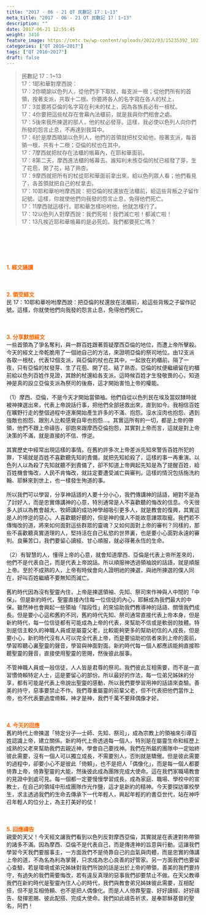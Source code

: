 ```yaml
---
title: "2017 - 06 - 21 QT 民數記 17：1~13"
meta_title: "2017 - 06 - 21 QT 民數記 17：1~13"
description: ""
date: 2017-06-21 12:55:45
weight: 3416
feature_image: https://cmtc.tw/wp-content/uploads/2022/03/15235392_10211799862337740_180693556567566654_o-1.webp
categories: ["QT 2016~2017"]
tags: ["QT 2016~2017"]
draft: false
---
```


<blockquote>民數記 17：1~13<br />
17：1耶和華對摩西說：<br />
17：2你曉諭以色列人，從他們手下取杖，每支派一根；從他們所有的首領，按著支派，共取十二根。你要將各人的名字寫在各人的杖上，<br />
17：3並要將亞倫的名字寫在利未的杖上，因為各族長必有一根杖。<br />
17：4你要把這些杖存在會幕內法櫃前，就是我與你們相會之處。<br />
17：5後來我所揀選的那人，他的杖必發芽。這樣，我必使以色列人向你們所發的怨言止息，不再達到我耳中。<br />
17：6於是摩西曉諭以色列人，他們的首領就把杖交給他，按著支派，每首領一根，共有十二根；亞倫的杖也在其中。<br />
17：7摩西就把杖存在法櫃的帳幕內，在耶和華面前。<br />
17：8第二天，摩西進法櫃的帳幕去。誰知利未族亞倫的杖已經發了芽，生了花苞，開了花，結了熟杏。<br />
17：9摩西就把所有的杖從耶和華面前拿出來，給以色列眾人看；他們看見了，各首領就把自己的杖拿去。<br />
17：10耶和華吩咐摩西說：把亞倫的杖還放在法櫃前，給這些背叛之子留作記號。這樣，你就使他們向我發的怨言止息，免得他們死亡。<br />
17：11摩西就這樣行。耶和華怎樣吩咐他，他就怎樣行了。<br />
17：12以色列人對摩西說：我們死啦！我們滅亡啦！都滅亡啦！<br />
17：13凡挨近耶和華帳幕的是必死的。我們都要死亡嗎？</blockquote><br />
&nbsp;<br />
<br />
&nbsp;<br />
<br />
<span style="color: #ff6600;"><strong>1. </strong><strong>經文誦讀</strong></span><br />
<br />
<span style="color: #ff6600;"><strong> </strong></span><br />
<br />
<span style="color: #ff6600;"><strong>2. </strong><strong>領受經文<br />
</strong></span>民 17：10耶和華吩咐摩西說：把亞倫的杖還放在法櫃前，給這些背叛之子留作記號。這樣，你就使他們向我發的怨言止息，免得他們死亡。<br />
<br />
&nbsp;<br />
<br />
<span style="color: #ff6600;"><strong>3. 分享默想經文<br />
</strong></span>一些首領為了爭名奪利，與一群百姓跟著質疑摩西亞倫的地位，而遭上帝所擊殺。今天的經文上帝乾脆用了一個祂自己的方法，來證明亞倫的祭司地位。由12支派各取一根杖，代表12個支派，與亞倫的杖也在其中，一起放在約櫃前。隔了一夜，只有亞倫的杖發芽、生了花苞、開了花、結了熟杏。亞倫的杖便繼續留在約櫃前給以色列百姓作見證，其餘的杖還給各支派。這時候百姓才生發敬畏的心，知道神是真的設立亞倫支派為祭司的後裔，這才開始害怕上帝的權能。<br />
<br />
（1）摩西、亞倫，不是今天才開始當領袖。他們自從以色列民在埃及當奴隸時就被神揀選出來，代表上帝說話行事，把他們全部拯救出來，直到如今。我相信百姓在曠野行走的整個過程中逐漸開始產生許多的不滿、抱怨。沒水沒肉也抱怨、遇到強敵也抱怨、跟別人比較感覺自卑也抱怨…。其實這所有的一切，都是上帝的帶領，他們不跟上帝禱告，卻跑來跟摩西亞倫抱怨，其實對上帝而言，這就是對上帝決策的不滿，就是直接的不信、悖逆。<br />
<br />
其實歷史中經常出現這樣的事情。在舊約許多次上帝差派先知來警告百姓所犯的罪，下場就是百姓不喜歡聽先知的責備，就把先知給殺了，這樣的事一再重演。以色列人以為殺了先知就聽不到責備了，卻不知道上帝興起先知是為了提醒百姓，給百姓機會悔改，人民不肯悔改，就註定要遭受滅亡與審判。這樣的情況包括施洗約翰、耶穌來到世上，也一樣發生殉道的事。<br />
<br />
所以我們可以學習，分享神話語的人要十分小心，我們傳講神的話語，絕對不是為了討好人，而是忠實傳講神的心意，特別通常是人不喜歡聽的悔改的信息。今天很多人誤以為教會越大、牧師講的成功神學越吸引更多人，就是教會的復興，其實這是人的悖逆的惡心。人喜歡聽好聽的，但是神的僕人不能故意譁眾取寵。我們若不傳悔改的道，將來如何面對這些群眾的靈魂？又如何面對上帝的審判？同樣的，那些不喜歡聽真實道理的人，堅持活在自己私慾的世界裏，也是要小心面對永遠的審判。良藥苦口，我們要留心讀經、甘心順服，就必得著永恆的生命。<br />
<br />
（2）有智慧的人，懂得上帝的心意，就會知道摩西、亞倫是代表上帝所差來的，他們不是代表自己，而是代表上帝說話。所以順服神透過領袖說的話語，就是順服上帝。至於不成熟的人，上帝有時候會向人證明祂的揀選，與祂所揀選的僕人同在，好叫百姓繼續不要無知而滅亡。<br />
<br />
舊約時代因為沒有聖靈內住，上帝是揀選領袖、先知、祭司來作神與人中間的「中保」。但是新約時代，聖靈直接內住每一位信徒的內心，耶穌成為我們最大的中保。雖然神也會興起一些領袖「階段性」的來協助我們教導神的話語、關懷我們成長。但是要小心這和舊約不同，舊約時代先知、祭司通常直接代表上帝本身，但是新約時代，每一位信徒都有可能成為上帝的代表，來幫助不信或是軟弱的肢體。特別是信主較久的神職人員或是屬靈父老，比較能夠更多的幫助初信的人成長，但是要小心，新約時代沒有人可以完全代表上帝，而是要協助初信者來到上帝的面前，學習聆聽心裏聖靈的聲音，學習與神面對面。新約時代每一個人都應該能夠直接聆聽聖靈的聲音，直接使用聖靈的恩賜，然後彼此服事。<br />
<br />
不管神職人員或一般信徒，人人皆是君尊的祭司。我們彼此互相需要，而不是一直習慣倚賴特定人士，這是要留心的部份。所以最好的作法，每一位弟兄姊妹的分享，都有可能是代表上帝說出聖靈的感動，所以我們要學習用神的話語來查驗。善美的持守，惡事要禁止不作。我們尊重屬靈的前輩父老，但不代表把他們當作上帝，也不代表要過度倚賴，神才是神，我們千萬不要拜偶像才好。<br />
<br />
&nbsp;<br />
<br />
<span style="color: #ff6600;"><strong>4. 今天的回應<br />
</strong></span>舊約時代上帝揀選「特定分子—士師、先知、祭司」，成為宗教上的領袖來引導百姓認識上帝，建立關係。新約時代上帝透過每一個人，特別是在屬靈生命和經歷上成熟的父老來幫助我們去親近神，學會自己要找神。我們在所屬的團隊中一定始終彼此需要，沒有一個人可以獨立成長，不需要別人，否則就是驕傲。但是彼此需要的過程中，卻要小心不是彼此「倚頼」，也不是把人「偶像化」，而是每一個人都要倚靠上帝，倚靠聖靈的大能，然後彼此成為團隊完成大使命。這在我們家職場教會的見證中到處可見。每一個都一定要慢慢學習成長，成為家庭、職場、學校中的宣教士，在自己的領域中形成團隊作光作鹽，這才是新約的精神。今天要探訪軍校學生，求主透過我們的生命去傳承下一代年輕人，興起年輕的約書亞世代，站在神呼召年輕人的位分上，為主打美好的仗！<br />
<br />
&nbsp;<br />
<br />
<span style="color: #ff6600;"><strong>5. 回應禱告<br />
</strong></span>親愛的天父！今天經文讓我們看到以色列反對摩西亞倫，其實就是在表達對祢帶領的諸多不滿。因為摩西、亞倫不是代表自己，而是傳達神的旨意與行動。這讓我們學習今天我們要服事主，一方面我們不是倚靠自己的血氣與肉體，而是忠實的傳講上帝的道，不為名為利為掌聲，只求成為忠心良善的好管家。另一方面我們也要留心查驗，若是環境或弟兄姊妹對我們所說的話是出於上帝的帶領，善美的我們要持守，有過失的我們需要悔改，若有違反真理的惡事我們卻要禁止不做。在天父教導我們在新約時代是聖靈內住人心的時代，我們與教會弟兄姊妹彼此需要，互相配搭，但不是互相倚頼、也不是把人偶像化。而是人人倚靠聖靈、好好讀經、好好禱告、發揮恩賜、彼此配搭、完成大使命。我們如此禱告祈求，是奉耶穌基督的聖名，阿們！
        